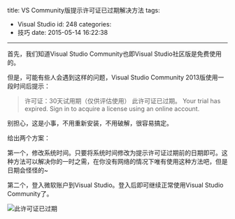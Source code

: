 title: VS Community版提示许可证已过期解决方法
tags:
  - Visual Studio
id: 248
categories:
  - 技巧
date: 2015-05-14 16:22:38
---

首先，我们知道Visual Studio Community也即Visual Studio社区版是免费使用的。

但是，可能有些人会遇到这样的问题，Visual Studio Community 2013版使用一段时间后提示：<!--more-->
> 许可证：30天试用期（仅供评估使用）
	此许可证已过期。
	Your trial has expired. Sign in to acquire a license using an online account.

别担心，这是小事，不用重新安装，不用破解，很容易搞定。

给出两个方案：

第一个，修改系统时间。只要将系统时间修改为提示许可证过期前的日期即可。这种方法可以解决你的一时之需，在你没有网络的情况下唯有使用这种方法吧，但是日期会怪怪的~

第二个，登入微软账户到Visual Studio。登入后即可继续正常使用Visual Studio Community了。

![此许可证已过期](http://7xi6qe.com1.z0.glb.clouddn.com/2015/05/14/截图20150504205401.png)